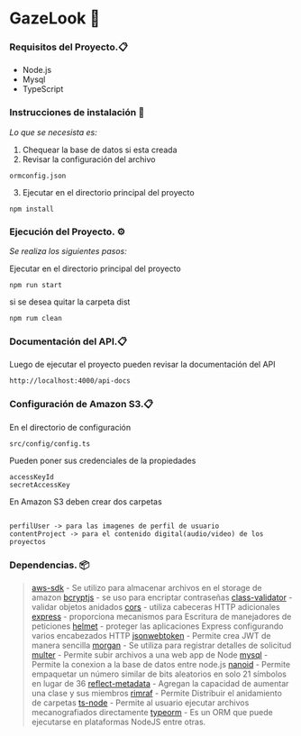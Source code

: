 # GazeLook 🚀

### Requisitos del Proyecto.📋
  * Node.js
  * Mysql
  * TypeScript

### Instrucciones de instalación 🔧
  _Lo que se necesista es:_
1. Chequear la base de datos si esta creada
2. Revisar la configuración del archivo
```
ormconfig.json
```
3. Ejecutar en el directorio principal del proyecto
```
npm install
```
### Ejecución del Proyecto. ⚙️
_Se realiza los siguientes pasos:_

Ejecutar en el directorio principal del proyecto
```
npm run start
```
si se desea quitar la carpeta dist
```
npm rum clean
```
### Documentación del API.📋
Luego de ejecutar el proyecto pueden revisar la documentación del API
```
http://localhost:4000/api-docs
```
### Configuración de Amazon S3.📋
En el directorio de configuración
```
src/config/config.ts
```
Pueden poner sus credenciales de la propiedades
```
accessKeyId
secretAccessKey
```
En Amazon S3 deben crear dos carpetas
```

perfilUser -> para las imagenes de perfil de usuario
contentProject -> para el contenido digital(audio/video) de los proyectos
```
### Dependencias. 📦
>[aws-sdk](https://www.npmjs.com/package/aws-sdk) - Se utilizo para almacenar archivos en el storage de amazon
>[bcryptjs](https://www.npmjs.com/package/bcryptjs) - se uso para encriptar contraseñas
>[class-validator](https://www.npmjs.com/package/class-validator) - validar objetos anidados
>[cors](https://www.npmjs.com/package/cors) - utiliza cabeceras HTTP adicionales
>[express](https://www.npmjs.com/package/express) - proporciona mecanismos para Escritura de manejadores de peticiones
>[helmet](https://www.npmjs.com/package/helmet) - proteger las aplicaciones Express configurando varios encabezados HTTP
>[jsonwebtoken](https://www.npmjs.com/package/jsonwebtoken) - Permite crea JWT de manera sencilla
>[morgan](https://www.npmjs.com/package/morgan) - Se utiliza para registrar detalles de solicitud
> [multer](https://www.npmjs.com/package/multer) - Permite subir archivos a una web app de Node
> [mysql](https://www.npmjs.com/package/mysql) - Permite la conexion a la base de datos entre node.js
> [nanoid](https://www.npmjs.com/package/nanoid) - Permite empaquetar un número similar de bits aleatorios en solo 21 símbolos en lugar de 36
> [reflect-metadata](https://www.npmjs.com/package/reflect-metadata) -  Agregan la capacidad de aumentar una clase y sus miembros
> [rimraf](https://www.npmjs.com/package/rimraf) - Permite Distribuir el anidamiento de carpetas
> [ts-node](https://www.npmjs.com/package/ts-node) -  Permite al usuario ejecutar archivos mecanografiados directamente
> [typeorm](https://www.npmjs.com/package/typeorm) - Es un ORM que puede ejecutarse en plataformas NodeJS entre otras.
